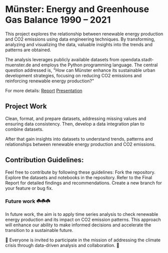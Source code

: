 #  Münster: Energy and Greenhouse Gas Balance 1990 – 2021



This project explores the relationship between renewable energy production and CO2 emissions using data engineering techniques. By transforming, analyzing and visualizing the data, valuable insights into the trends and patterns are obtained. 


The analysis leverages publicly available datasets from opendata.stadt-muenster.de and employs the Python programming language. The central question addressed is, "How can Münster enhance its sustainable urban development strategies, focusing on reducing CO2 emissions and reinforcing renewable energy production?"

For more details:
[Report](https://github.com/AsmaFarag95/made-template/blob/main/project/report.ipynb)
[Presentation](https://github.com/AsmaFarag95/made-template/blob/main/project/slides.pdf)

## Project Work

Clean, format, and prepare datasets, addressing missing values and ensuring data consistency.
Then, develop a data integration plan to combine datasets.
 
After that gain insights into datasets to understand trends, patterns and relationships between renewable energy production and CO2 emissions. 
 
 
 
## Contribution Guidelines:

Feel free to contribute by following these guidelines:
Fork the repository.
Explore the datasets and notebooks in the repository.
Refer to the Final Report for detailed findings and recommendations.
Create a new branch for your feature or bug fix.


### Future work ☘️☘️☘️


In future work, the aim is to apply time series analysis to check renewable energy production and its impact on CO2 emission patterns. This approach will enhance our ability to make informed decisions and accelerate the transition to a sustainable future.

🌟  Everyone is invited to participate in the  mission of addressing the climate crisis through data-driven analysis and collaboration. 🌟 
 
